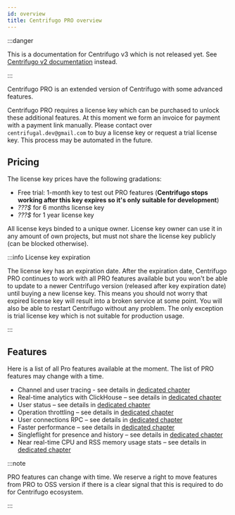 ```yaml
---
id: overview
title: Centrifugo PRO overview
---
```


:::danger

This is a documentation for Centrifugo v3 which is not released yet. See [Centrifugo v2 documentation](https://centrifugal.github.io/centrifugo/) instead.

:::

Centrifugo PRO is an extended version of Centrifugo with some advanced features.

Centrifugo PRO requires a license key which can be purchased to unlock these additional features. At this moment we form an invoice for payment with a payment link manually. Please contact over `centrifugal.dev@gmail.com` to buy a license key or request a trial license key. This process may be automated in the future.

## Pricing

The license key prices have the following gradations:

* Free trial: 1-month key to test out PRO features (**Centrifugo stops working after this key expires so it's only suitable for development**)
* <em>???$</em> for 6 months license key
* <em>???$</em> for 1 year license key

All license keys binded to a unique owner. License key owner can use it in any amount of own projects, but must not share the license key publicly (can be blocked otherwise).

:::info License key expiration

The license key has an expiration date. After the expiration date, Centrifugo PRO continues to work with all PRO features available but you won't be able to update to a newer Centrifugo version (released after key expiration date) until buying a new license key. This means you should not worry that expired license key will result into a broken service at some point. You will also be able to restart Centrifugo without any problem. The only exception is trial license key which is not suitable for production usage.

:::

## Features

Here is a list of all Pro features available at the moment. The list of PRO features may change with a time.

* Channel and user tracing - see details in [dedicated chapter](tracing)
* Real-time analytics with ClickHouse – see details in [dedicated chapter](analytics)
* User status – see details in [dedicated chapter](user_status)
* Operation throttling – see details in [dedicated chapter](throttling)
* User connections RPC – see details in [dedicated chapter](user_connections)
* Faster performance – see details in [dedicated chapter](performance)
* Singleflight for presence and history – see details in [dedicated chapter](singleflight)
* Near real-time CPU and RSS memory usage stats – see details in [dedicated chapter](process_stats)

:::note

PRO features can change with time. We reserve a right to move features from PRO to OSS version if there is a clear signal that this is required to do for Centrifugo ecosystem.

:::